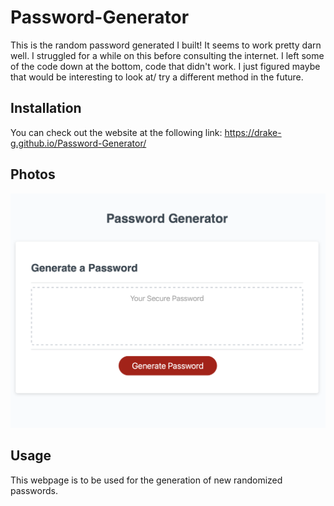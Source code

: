 # Password-Generator

This is the random password generated I built! It seems to work pretty darn well. I struggled for a while on this before consulting the internet. I left some of the code down at the bottom, code that didn't work. I just figured maybe that would be interesting to look at/ try a different method in the future. 

## Installation

You can check out the website at the following link: https://drake-g.github.io/Password-Generator/

## Photos 
![screenshot](Images/password-generator-screenshot.png)


## Usage

This webpage is to be used for the generation of new randomized passwords.

